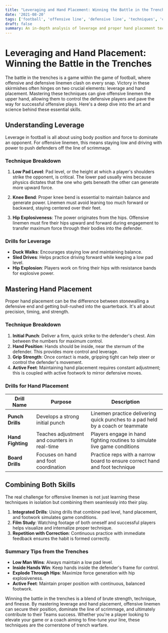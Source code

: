 ```yaml
---
title: "Leveraging and Hand Placement: Winning the Battle in the Trenches"
date: '2021-08-20'
tags: ['football', 'offensive line', 'defensive line', 'techniques', 'coaching', 'player knowledge', 'trench battle', 'drills', 'strategy']
draft: false
summary: An in-depth analysis of leverage and proper hand placement techniques for controlling defensive linemen and winning the battle in the trenches.
---
```


# Leveraging and Hand Placement: Winning the Battle in the Trenches

The battle in the trenches is a game within the game of football, where offensive and defensive linemen clash on every snap. Victory in these skirmishes often hinges on two crucial elements: leverage and hand placement. Mastering these techniques can give offensive linemen the upper hand, allowing them to control the defensive players and pave the way for successful offensive plays. Here's a deep dive into the art and science behind these essential skills.

## Understanding Leverage

Leverage in football is all about using body position and force to dominate an opponent. For offensive linemen, this means staying low and driving with power to push defenders off the line of scrimmage.

### Technique Breakdown

1. **Low Pad Level**: Pad level, or the height at which a player's shoulders strike the opponent, is critical. The lower pad usually wins because physics dictates that the one who gets beneath the other can generate more upward force.

2. **Knee Bend**: Proper knee bend is essential to maintain balance and generate power. Linemen must avoid leaning too much forward or backward, staying centered over their feet.

3. **Hip Explosiveness**: The power originates from the hips. Offensive linemen must fire their hips upward and forward during engagement to transfer maximum force through their bodies into the defender.

### Drills for Leverage

- **Duck Walks**: Encourages staying low and maintaining balance.
- **Sled Drives**: Helps practice driving forward while keeping a low pad level.
- **Hip Explosion**: Players work on firing their hips with resistance bands for explosive power.

## Mastering Hand Placement

Proper hand placement can be the difference between stonewalling a defensive end and getting bull-rushed into the quarterback. It's all about precision, timing, and strength.

### Technique Breakdown

1. **Initial Punch**: Deliver a firm, quick strike to the defender's chest. Aim between the numbers for maximum control.
2. **Hand Position**: Hands should be inside, near the sternum of the defender. This provides more control and leverage.
3. **Grip Strength**: Once contact is made, gripping tight can help steer or control the defender's movement.
4. **Active Feet**: Maintaining hand placement requires constant adjustment; this is coupled with active footwork to mirror defensive moves.

### Drills for Hand Placement

| Drill Name        | Purpose                                      | Description                                                                      |
|-------------------|----------------------------------------------|----------------------------------------------------------------------------------|
| **Punch Drills**  | Develops a strong initial punch              | Linemen practice delivering quick punches to a pad held by a coach or teammate   |
| **Hand Fighting** | Teaches adjustment and counters in real-time | Players engage in hand fighting routines to simulate live game conditions        |
| **Board Drills**  | Focuses on hand and foot coordination        | Practice reps with a narrow board to ensure correct hand and foot technique       |

## Combining Both Skills

The real challenge for offensive linemen is not just learning these techniques in isolation but combining them seamlessly into their play. 

1. **Integrated Drills**: Using drills that combine pad level, hand placement, and footwork simulates game conditions.
2. **Film Study**: Watching footage of both oneself and successful players helps visualize and internalize proper technique.
3. **Repetition with Correction**: Continuous practice with immediate feedback ensures the habit is formed correctly.

### Summary Tips from the Trenches

- **Low Man Wins**: Always maintain a low pad level.
- **Inside Hands Win**: Keep hands inside the defender's frame for control.
- **Explode Through Hips**: Maximize force generation with hip explosiveness.
- **Active Feet**: Maintain proper position with continuous, balanced footwork.

Winning the battle in the trenches is a blend of brute strength, technique, and finesse. By mastering leverage and hand placement, offensive linemen can secure their position, dominate the line of scrimmage, and ultimately contribute to their Teams success. Whether you're a player looking to elevate your game or a coach aiming to fine-tune your line, these techniques are the cornerstone of trench warfare.
```